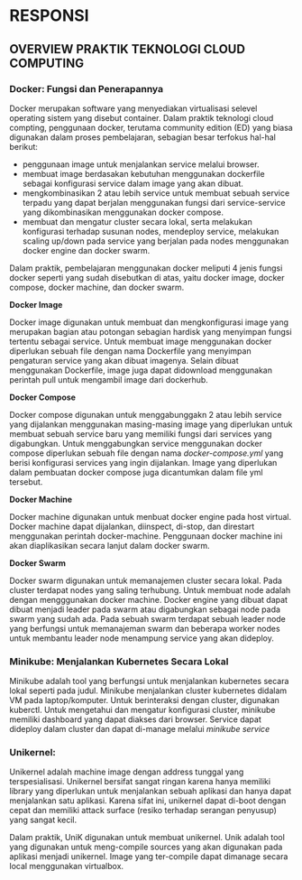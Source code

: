 # RESPONSI #
## OVERVIEW PRAKTIK TEKNOLOGI CLOUD COMPUTING ##

### Docker: Fungsi dan Penerapannya ###

Docker merupakan software yang menyediakan virtualisasi selevel operating sistem yang disebut container. Dalam praktik teknologi cloud compting, penggunaan docker, terutama community edition (ED) yang biasa digunakan dalam proses pembelajaran, sebagian besar terfokus hal-hal berikut: 
* penggunaan image untuk menjalankan service melalui browser.
* membuat image berdasakan kebutuhan menggunakan dockerfile sebagai konfigurasi service dalam image yang akan dibuat.
* mengkombinasikan 2 atau lebih service untuk membuat sebuah service terpadu yang dapat berjalan menggunakan fungsi dari service-service yang dikombinasikan menggunakan docker compose.
* membuat dan mengatur cluster secara lokal, serta melakukan konfigurasi terhadap susunan nodes, mendeploy service, melakukan scaling up/down pada service yang berjalan pada nodes menggunakan docker engine dan docker swarm.

Dalam praktik, pembelajaran menggunakan docker meliputi 4 jenis fungsi docker seperti yang sudah disebutkan di atas, yaitu docker image, docker compose, docker machine, dan docker swarm.

**Docker Image**

Docker image digunakan untuk membuat dan mengkonfigurasi image yang merupakan bagian atau potongan sebagian hardisk yang menyimpan fungsi tertentu sebagai service. Untuk membuat image menggunakan docker diperlukan sebuah file dengan nama Dockerfile yang menyimpan pengaturan service yang akan dibuat imagenya. Selain dibuat menggunakan Dockerfile, image juga dapat didownload menggunakan perintah pull untuk mengambil image dari dockerhub.

**Docker Compose**

Docker compose digunakan untuk menggabunggakn 2 atau lebih service yang dijalankan menggunakan masing-masing image yang diperlukan untuk membuat sebuah service baru yang memiliki fungsi dari services yang digabungkan. Untuk menggabungkan service menggunakan docker compose diperlukan sebuah file dengan nama *docker-compose.yml* yang berisi konfigurasi services yang ingin dijalankan. Image yang diperlukan dalam pembuatan docker compose juga dicantumkan dalam file yml tersebut.

**Docker Machine**

Docker machine digunakan untuk menbuat docker engine pada host virtual. Docker machine dapat dijalankan, diinspect, di-stop, dan direstart menggunakan perintah docker-machine. Penggunaan docker machine ini akan diaplikasikan secara lanjut dalam docker swarm.

**Docker Swarm**

Docker swarm digunakan untuk memanajemen cluster secara lokal. Pada cluster terdapat nodes yang saling terhubung. Untuk membuat node adalah dengan mengggunakan docker machine. Docker engine yang dibuat dapat dibuat menjadi leader pada swarm atau digabungkan sebagai node pada swarm yang sudah ada. Pada sebuah swarm terdapat sebuah leader node yang berfungsi untuk memanajeman swarm dan beberapa worker nodes untuk membantu leader node menampung service yang akan dideploy.

### Minikube: Menjalankan Kubernetes Secara Lokal ###

Minikube adalah tool yang berfungsi untuk menjalankan kubernetes secara lokal seperti pada judul. Minikube menjalankan cluster kubernetes didalam VM pada laptop/komputer. Untuk berinteraksi dengan cluster, digunakan kuberctl. Untuk mengetahui dan mengatur konfigurasi cluster, minikube memiliki dashboard yang dapat diakses dari browser. Service dapat dideploy dalam cluster dan dapat di-manage melalui *minikube service*

### Unikernel:  ###

Unikernel adalah machine image dengan address tunggal yang terspesialisasi. Unikernel bersifat sangat ringan karena hanya memiliki library yang diperlukan untuk menjalankan sebuah aplikasi dan hanya dapat menjalankan satu aplikasi. Karena sifat ini, unikernel dapat di-boot dengan cepat dan memiliki attack surface (resiko terhadap serangan penyusup) yang sangat kecil.

Dalam praktik, UniK digunakan untuk membuat unikernel. Unik adalah tool yang digunakan untuk meng-compile sources yang akan digunakan pada aplikasi menjadi unikernel. Image yang ter-compile dapat dimanage secara local menggunakan virtualbox. 
